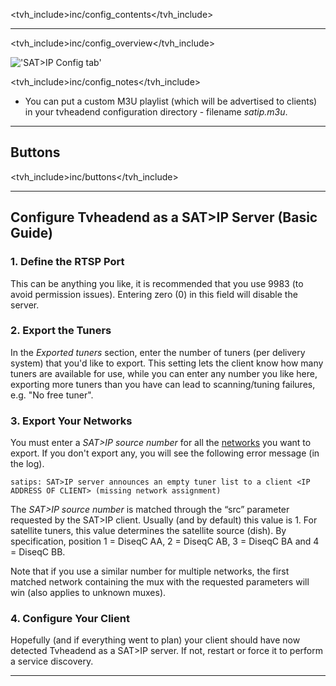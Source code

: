 <tvh_include>inc/config_contents</tvh_include>

---

<tvh_include>inc/config_overview</tvh_include>

!['SAT\>IP Config tab'](static/img/doc/config/satip_server.png)

<tvh_include>inc/config_notes</tvh_include>

* You can put a custom M3U playlist (which will be advertised to clients) in your tvheadend configuration directory - filename *satip.m3u*.

---

## Buttons

<tvh_include>inc/buttons</tvh_include>

---

## Configure Tvheadend as a SAT>IP Server (Basic Guide)

### 1. Define the RTSP Port

This can be anything you like, it is recommended that you use 9983 
(to avoid permission issues). Entering zero (0) in this field will 
disable the server. 

### 2. Export the Tuners

In the *Exported tuners* section, enter the number of tuners (per 
delivery system) that you'd like to export. This setting lets the 
client know how many tuners are available for use, while you can enter 
any number you like here, exporting more tuners than you have can lead 
to scanning/tuning failures, e.g. "No free tuner".

### 3. Export Your Networks

You must enter a *SAT\>IP source number* for all the 
[networks](class/mpegts_network) you want to export. If you don't export 
any, you will see the following error message (in the log).

`satips: SAT>IP server announces an empty tuner list to a client <IP ADDRESS OF CLIENT> (missing network assignment)` 

The *SAT\>IP source number* is matched through the “src” parameter 
requested by the SAT\>IP client. Usually (and by default) this value 
is 1. For satellite tuners, this value determines the satellite source 
(dish). By specification, position 1 = DiseqC AA, 2 = DiseqC AB, 3 = 
DiseqC BA and 4 = DiseqC BB.

Note that if you use a similar number for multiple 
networks, the first matched network containing the mux with the 
requested parameters will win (also applies to unknown muxes).

### 4. Configure Your Client

Hopefully (and if everything went to plan) your client should have 
now detected Tvheadend as a SAT\>IP server. If not, restart or force 
it to perform a service discovery.

---
